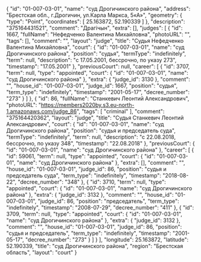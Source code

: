 {
    "id": "01-007-03-01",
    "name": "суд Дрогичинского района",
    "address": "Брестская обл., г.Дрогичин, ул.Карла Маркса, 5«А»",
    "geometry": {
        "type": "Point",
        "coordinates": [
            25.163872,
            52.190339
        ]
    },
    "description": "375164431521",
    "comment": "Драгічын",
    "extra": [],
    "judges": [
        {
            "id": 1667,
            "fullName": "Нефедченко Валентина Михайловна",
            "photoURL": "",
            "tags": [],
            "comment": "",
            "layout": "judge",
            "title": "Судья Нефедченко Валентина Михайловна",
            "court": {
                "id": "01-007-03-01",
                "name": "суд Дрогичинского района",
                "position": "судья",
                "termType": "indefinitely",
                "term": null,
                "description": "c 17.05.2001, бессрочно, по указу 273",
                "timestamp": "17.05.2001"
            },
            "previousCourt": null,
            "career": [
                {
                    "id": 3707,
                    "term": null,
                    "type": "appointed",
                    "court": {
                        "id": "01-007-03-01",
                        "name": "суд Дрогичинского района"
                    },
                    "extra": {
                        "judge_id": 3130
                    },
                    "comment": "",
                    "house_id": "01-007-03-01",
                    "judge_id": 1667,
                    "position": "судья",
                    "term_type": "indefinitely",
                    "timestamp": "2001-05-17",
                    "decree_number": "273"
                }
            ]
        },
        {
            "id": 86,
            "fullName": "Станкевич Леонтий Александрович",
            "photoURL": "https://members2020by.s3.eu-north-1.amazonaws.com/judge_86",
            "tags": [
                "criminal"
            ],
            "comment": "375164420362",
            "layout": "judge",
            "title": "Судья Станкевич Леонтий Александрович",
            "court": {
                "id": "01-007-03-01",
                "name": "суд Дрогичинского района",
                "position": "судья и председатель суда",
                "termType": "indefinitely",
                "term": null,
                "description": "c 22.08.2018, бессрочно, по указу 348",
                "timestamp": "22.08.2018"
            },
            "previousCourt": {
                "id": "01-007-03-01",
                "name": "суд Дрогичинского района"
            },
            "career": [
                {
                    "id": 59061,
                    "term": null,
                    "type": "appointed",
                    "court": {
                        "id": "01-007-03-01",
                        "name": "суд Дрогичинского района"
                    },
                    "extra": [],
                    "comment": "",
                    "house_id": "01-007-03-01",
                    "judge_id": 86,
                    "position": "судья и председатель суда",
                    "term_type": "indefinitely",
                    "timestamp": "2018-08-22",
                    "decree_number": "348"
                },
                {
                    "id": 3710,
                    "term": null,
                    "type": "appointed",
                    "court": {
                        "id": "01-007-03-01",
                        "name": "суд Дрогичинского района"
                    },
                    "extra": {
                        "judge_id": 3132
                    },
                    "comment": "",
                    "house_id": "01-007-03-01",
                    "judge_id": 86,
                    "position": "председатель",
                    "term_type": "indefinitely",
                    "timestamp": "2008-07-29",
                    "decree_number": "411"
                },
                {
                    "id": 3709,
                    "term": null,
                    "type": "appointed",
                    "court": {
                        "id": "01-007-03-01",
                        "name": "суд Дрогичинского района"
                    },
                    "extra": {
                        "judge_id": 3132
                    },
                    "comment": "",
                    "house_id": "01-007-03-01",
                    "judge_id": 86,
                    "position": "судья и председатель",
                    "term_type": "indefinitely",
                    "timestamp": "2001-05-17",
                    "decree_number": "273"
                }
            ]
        }
    ],
    "longitude": 25.163872,
    "latitude": 52.190339,
    "title": "суд Дрогичинского района",
    "region": "Брестская область",
    "layout": "court"
}
